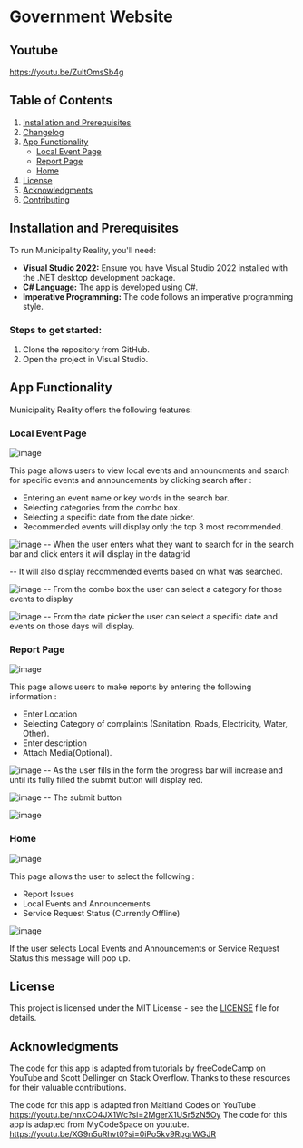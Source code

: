 # Government Website

## Youtube 
https://youtu.be/ZultOmsSb4g

## Table of Contents
1. [Installation and Prerequisites](#installation-and-prerequisites)
2. [Changelog](#Changelog)
3. [App Functionality](#app-functionality)
   - [Local Event Page](#Local-Event-Page)
   - [Report Page](#Report-Page)
   - [Home](#Home)
5. [License](#license)
6. [Acknowledgments](#acknowledgments)
7. [Contributing](#contributing)

## Installation and Prerequisites
To run Municipality Reality, you'll need:

- **Visual Studio 2022:** Ensure you have Visual Studio 2022 installed with the .NET desktop development package.
- **C# Language:** The app is developed using C#.
- **Imperative Programming:** The code follows an imperative programming style.

### Steps to get started:
1. Clone the repository from GitHub.
2. Open the project in Visual Studio.

## App Functionality
Municipality Reality offers the following features:

### Local Event Page
![image](https://github.com/user-attachments/assets/8b36accd-bd38-4236-b2b5-f8db0a5d18c2)

This page allows users to view local events and announcments and search for specific events and announcements by clicking search after :
- Entering an event name or key words in the search bar.
- Selecting categories from the combo box.
- Selecting a specific date from the date picker.
- Recommended events will display only the top 3 most recommended.

![image](https://github.com/user-attachments/assets/2ef69427-c2c2-433f-a77f-424387dddb8c)
-- When the user enters what they want to search for in the search bar and click enters it will display in the datagrid

-- It will also display recommended events based on what was searched.

![image](https://github.com/user-attachments/assets/55712c16-79a2-4754-9deb-1a0ce8127f53)
-- From the combo box the user can select a category for those events to display

![image](https://github.com/user-attachments/assets/a9d84337-dca3-4799-91fc-65c33ef9718f)
-- From the date picker the user can select a specific date and events on those days will display.

### Report Page
![image](https://github.com/user-attachments/assets/70e33b9d-ea55-497e-ac41-72fc5079054b)

This page allows users to make reports by entering the following information :
- Enter Location
- Selecting Category of complaints (Sanitation, Roads, Electricity, Water, Other).
- Enter description
- Attach Media(Optional).

![image](https://github.com/user-attachments/assets/bff3f897-490b-4221-b035-c1e07caf2498)
-- As the user fills in the form the progress bar will increase and until its fully filled the submit button  will display red.


![image](https://github.com/user-attachments/assets/7c0734f7-d491-4bdd-a1e5-5bdbe69cf9c0)
-- The submit button 


![image](https://github.com/user-attachments/assets/0a444da8-056a-4db5-8ca9-a6d7bd74829a)



### Home
![image](https://github.com/user-attachments/assets/3ae0f0d4-eeb5-41a0-afca-ee01498d783c)

This page allows the user to select the following :
- Report Issues
- Local Events and Announcements 
- Service Request Status (Currently Offline)

![image](https://github.com/user-attachments/assets/d54fe42a-a985-4732-8c84-5ee12a707095)

If the user selects Local Events and Announcements or Service Request Status this  message will pop up.

## License
This project is licensed under the MIT License - see the [LICENSE](LICENSE) file for details.

## Acknowledgments
The code for this app is adapted from tutorials by freeCodeCamp on YouTube and Scott Dellinger on Stack Overflow. Thanks to these resources for their valuable contributions.

The code for this app is adapted fron Maitland Codes on YouTube . https://youtu.be/nnxCO4JX1Wc?si=2MgerX1USr5zN5Oy
The code for this app is adapted from MyCodeSpace on youtube. https://youtu.be/XG9n5uRhvt0?si=0iPo5kv9RpgrWGJR
